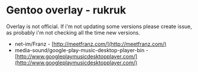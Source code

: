 # Gentoo overlay - rukruk 

Overlay is not official.
If i'm not updating some versions please create issue, as probably i'm not checking all the time new versions.


 * net-im/Franz - [http://meetfranz.com/](http://meetfranz.com/)
 * media-sound/google-play-music-desktop-player-bin - [http://www.googleplaymusicdesktopplayer.com/](http://www.googleplaymusicdesktopplayer.com/)
